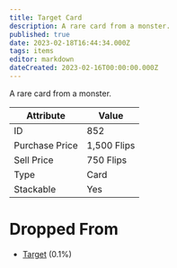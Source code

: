```yaml
---
title: Target Card
description: A rare card from a monster.
published: true
date: 2023-02-18T16:44:34.000Z
tags: items
editor: markdown
dateCreated: 2023-02-16T00:00:00.000Z
---
```


A rare card from a monster.

|Attribute|Value|
|-|-|
|ID|852|
|Purchase Price|1,500 Flips|
|Sell Price|750 Flips|
|Type|Card|
|Stackable|Yes|


# Dropped From
 * [Target](/monsters/target.md) (0.1%)
